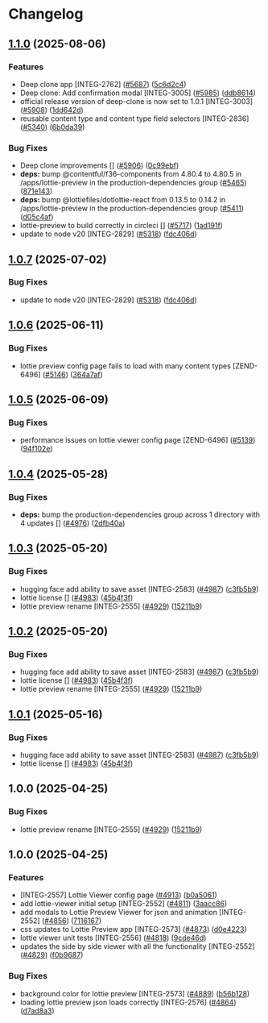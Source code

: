 # Changelog

## [1.1.0](https://github.com/vwointegration/marketplace-partner-apps/compare/lottie-preview-v1.0.7...lottie-preview-v1.1.0) (2025-08-06)


### Features

* Deep clone app [INTEG-2762] ([#5687](https://github.com/vwointegration/marketplace-partner-apps/issues/5687)) ([5c6d2c4](https://github.com/vwointegration/marketplace-partner-apps/commit/5c6d2c47e0fc9e1615a380fb6ceb413b8c4ff44b))
* Deep clone: Add confirmation modal [INTEG-3005] ([#5985](https://github.com/vwointegration/marketplace-partner-apps/issues/5985)) ([ddb8614](https://github.com/vwointegration/marketplace-partner-apps/commit/ddb861406f7a970de62dec93e36c2dcd4a8800fd))
* official release version of deep-clone is now set to 1.0.1 [INTEG-3003] ([#5908](https://github.com/vwointegration/marketplace-partner-apps/issues/5908)) ([1dd642d](https://github.com/vwointegration/marketplace-partner-apps/commit/1dd642da5e75c43746d179cedfe6ef9ca5d98d94))
* reusable content type and content type field selectors [INTEG-2836] ([#5340](https://github.com/vwointegration/marketplace-partner-apps/issues/5340)) ([6b0da39](https://github.com/vwointegration/marketplace-partner-apps/commit/6b0da39bd3eb208862d62e753285d979ac006996))


### Bug Fixes

* Deep clone improvements [] ([#5906](https://github.com/vwointegration/marketplace-partner-apps/issues/5906)) ([0c99ebf](https://github.com/vwointegration/marketplace-partner-apps/commit/0c99ebf547d88ddf161ffaae06673e50f41d1738))
* **deps:** bump @contentful/f36-components from 4.80.4 to 4.80.5 in /apps/lottie-preview in the production-dependencies group ([#5465](https://github.com/vwointegration/marketplace-partner-apps/issues/5465)) ([871e143](https://github.com/vwointegration/marketplace-partner-apps/commit/871e143348651376fc717224f1c280b46f8c3649))
* **deps:** bump @lottiefiles/dotlottie-react from 0.13.5 to 0.14.2 in /apps/lottie-preview in the production-dependencies group ([#5411](https://github.com/vwointegration/marketplace-partner-apps/issues/5411)) ([d05c4af](https://github.com/vwointegration/marketplace-partner-apps/commit/d05c4af8037f734a1fa105e5cd6d1504641c0e30))
* lottie-preview to build correctly in circleci [] ([#5717](https://github.com/vwointegration/marketplace-partner-apps/issues/5717)) ([1ad191f](https://github.com/vwointegration/marketplace-partner-apps/commit/1ad191fcdfe02a3e76f9ee305b791bf1b4db5f3f))
* update to node v20 [INTEG-2829] ([#5318](https://github.com/vwointegration/marketplace-partner-apps/issues/5318)) ([fdc406d](https://github.com/vwointegration/marketplace-partner-apps/commit/fdc406d9328bc6279abb658dcf5a1bf28795a449))

## [1.0.7](https://github.com/contentful/marketplace-partner-apps/compare/lottie-preview-v1.0.6...lottie-preview-v1.0.7) (2025-07-02)


### Bug Fixes

* update to node v20 [INTEG-2829] ([#5318](https://github.com/contentful/marketplace-partner-apps/issues/5318)) ([fdc406d](https://github.com/contentful/marketplace-partner-apps/commit/fdc406d9328bc6279abb658dcf5a1bf28795a449))

## [1.0.6](https://github.com/contentful/marketplace-partner-apps/compare/lottie-preview-v1.0.5...lottie-preview-v1.0.6) (2025-06-11)


### Bug Fixes

* lottie preview config page fails to load with many content types [ZEND-6496] ([#5146](https://github.com/contentful/marketplace-partner-apps/issues/5146)) ([364a7af](https://github.com/contentful/marketplace-partner-apps/commit/364a7af94e1aa07cdc9a971e249759071e61f16e))

## [1.0.5](https://github.com/contentful/marketplace-partner-apps/compare/lottie-preview-v1.0.4...lottie-preview-v1.0.5) (2025-06-09)


### Bug Fixes

* performance issues on lottie viewer config page [ZEND-6496] ([#5139](https://github.com/contentful/marketplace-partner-apps/issues/5139)) ([94f102e](https://github.com/contentful/marketplace-partner-apps/commit/94f102e2536bea5f1ddef75ee22316cb2d0e1d2f))

## [1.0.4](https://github.com/contentful/marketplace-partner-apps/compare/lottie-preview-v1.0.3...lottie-preview-v1.0.4) (2025-05-28)


### Bug Fixes

* **deps:** bump the production-dependencies group across 1 directory with 4 updates [] ([#4976](https://github.com/contentful/marketplace-partner-apps/issues/4976)) ([2dfb40a](https://github.com/contentful/marketplace-partner-apps/commit/2dfb40ab5c05205bc41112a91e8e56ac051a4907))

## [1.0.3](https://github.com/contentful/marketplace-partner-apps/compare/lottie-preview-v1.0.2...lottie-preview-v1.0.3) (2025-05-20)


### Bug Fixes

* hugging face add ability to save asset [INTEG-2583] ([#4987](https://github.com/contentful/marketplace-partner-apps/issues/4987)) ([c3fb5b9](https://github.com/contentful/marketplace-partner-apps/commit/c3fb5b9634a22c9b477d98418bb213db3fd5cafc))
* lottie license [] ([#4983](https://github.com/contentful/marketplace-partner-apps/issues/4983)) ([45b4f3f](https://github.com/contentful/marketplace-partner-apps/commit/45b4f3fb015f3f30ddccbc4d66b24589f9da4890))
* lottie preview rename [INTEG-2555] ([#4929](https://github.com/contentful/marketplace-partner-apps/issues/4929)) ([15211b9](https://github.com/contentful/marketplace-partner-apps/commit/15211b920d0b3661aa7dfdbf5d53588fb4f8528d))

## [1.0.2](https://github.com/contentful/marketplace-partner-apps/compare/lottie-preview-v1.0.1...lottie-preview-v1.0.2) (2025-05-20)


### Bug Fixes

* hugging face add ability to save asset [INTEG-2583] ([#4987](https://github.com/contentful/marketplace-partner-apps/issues/4987)) ([c3fb5b9](https://github.com/contentful/marketplace-partner-apps/commit/c3fb5b9634a22c9b477d98418bb213db3fd5cafc))
* lottie license [] ([#4983](https://github.com/contentful/marketplace-partner-apps/issues/4983)) ([45b4f3f](https://github.com/contentful/marketplace-partner-apps/commit/45b4f3fb015f3f30ddccbc4d66b24589f9da4890))
* lottie preview rename [INTEG-2555] ([#4929](https://github.com/contentful/marketplace-partner-apps/issues/4929)) ([15211b9](https://github.com/contentful/marketplace-partner-apps/commit/15211b920d0b3661aa7dfdbf5d53588fb4f8528d))

## [1.0.1](https://github.com/contentful/marketplace-partner-apps/compare/lottie-preview-v1.0.0...lottie-preview-v1.0.1) (2025-05-16)


### Bug Fixes

* hugging face add ability to save asset [INTEG-2583] ([#4987](https://github.com/contentful/marketplace-partner-apps/issues/4987)) ([c3fb5b9](https://github.com/contentful/marketplace-partner-apps/commit/c3fb5b9634a22c9b477d98418bb213db3fd5cafc))
* lottie license [] ([#4983](https://github.com/contentful/marketplace-partner-apps/issues/4983)) ([45b4f3f](https://github.com/contentful/marketplace-partner-apps/commit/45b4f3fb015f3f30ddccbc4d66b24589f9da4890))

## 1.0.0 (2025-04-25)


### Bug Fixes

* lottie preview rename [INTEG-2555] ([#4929](https://github.com/contentful/marketplace-partner-apps/issues/4929)) ([15211b9](https://github.com/contentful/marketplace-partner-apps/commit/15211b920d0b3661aa7dfdbf5d53588fb4f8528d))

## 1.0.0 (2025-04-25)


### Features

* [INTEG-2557] Lottie Viewer config page ([#4913](https://github.com/contentful/marketplace-partner-apps/issues/4913)) ([b0a5061](https://github.com/contentful/marketplace-partner-apps/commit/b0a506111f167fff01ea6d4695ac1f4a65e76ce0))
* add lottie-viewer initial setup [INTEG-2552] ([#4811](https://github.com/contentful/marketplace-partner-apps/issues/4811)) ([3aacc86](https://github.com/contentful/marketplace-partner-apps/commit/3aacc868eb20b3d2640b06aa50a2f96b8b836a51))
* add modals to Lottie Preview Viewer for json and animation [INTEG-2552] ([#4856](https://github.com/contentful/marketplace-partner-apps/issues/4856)) ([7116167](https://github.com/contentful/marketplace-partner-apps/commit/711616758c2b1ed222dcae04e60cecfcd205e91d))
* css updates to Lottie Preview app [INTEG-2573] ([#4873](https://github.com/contentful/marketplace-partner-apps/issues/4873)) ([d0e4223](https://github.com/contentful/marketplace-partner-apps/commit/d0e42239723df65b1dbae8cb0e78631e94c4a664))
* lottie viewer unit tests [INTEG-2556] ([#4818](https://github.com/contentful/marketplace-partner-apps/issues/4818)) ([9cde46d](https://github.com/contentful/marketplace-partner-apps/commit/9cde46db89f0593f3c92b2c2af05b73fe989ac8a))
* updates the side by side viewer with all the functionality [INTEG-2552] ([#4829](https://github.com/contentful/marketplace-partner-apps/issues/4829)) ([f0b9687](https://github.com/contentful/marketplace-partner-apps/commit/f0b968796b7ae7fd8474852f3742a2d2b0168350))


### Bug Fixes

* background color for lottie preview [INTEG-2573] ([#4889](https://github.com/contentful/marketplace-partner-apps/issues/4889)) ([b56b128](https://github.com/contentful/marketplace-partner-apps/commit/b56b12817cf7d0d60171917418e1f999a4c9dcb2))
* loading lottie preview json loads correctly [INTEG-2576] ([#4864](https://github.com/contentful/marketplace-partner-apps/issues/4864)) ([d7ad8a3](https://github.com/contentful/marketplace-partner-apps/commit/d7ad8a37fb3a9504a1915f0718797107e1dc3d4e))
